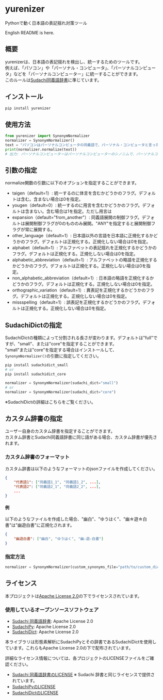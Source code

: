 # yurenizer
Pythonで動く日本語の表記揺れ対策ツール

English README is here.

## 概要
yurenizerは、日本語の表記揺れを検出し、統一するためのツールです。  
例えば、「パソコン」や「パーソナル・コンピュータ」、「パーソナルコンピュータ」などを「パーソナルコンピューター」に統一することができます。  
このルールは[Sudachi同義語辞書](https://github.com/WorksApplications/SudachiDict/blob/develop/docs/synonyms.md#%E5%90%8C%E7%BE%A9%E8%AA%9E%E8%BE%9E%E6%9B%B8%E3%82%BD%E3%83%BC%E3%82%B9-%E3%83%95%E3%82%A9%E3%83%BC%E3%83%9E%E3%83%83%E3%83%88)に準じています。


## インストール
```bash
pip install yurenizer
```

## 使用方法
```python
from yurenizer import SynonymNormalizer
normalizer = SynonymNormalizer()
text = "パソコンはパーソナルコンピュータの同義語で、パーソナル・コンピュータと言ったりパーソナル・コンピューターと言ったりします。"
print(normalizer.normalize(text))
# 出力: パーソナルコンピューターはパーソナルコンピューターのシノニムで、パーソナルコンピューターと言ったりパーソナルコンピューターと言ったりします。
```

## 引数の指定
normalize関数の引数に以下のオプションを指定することができます。
- taigen（default=1）: 統一するのに体言を含むかどうかのフラグ。デフォルトは含む。含まない場合は0を指定。
- yougen（default=0）: 統一するのに用言を含むかどうかのフラグ。デフォルトは含まない。含む場合は1を指定。ただし用言は
- expansion（default="from_another"）: 同義語展開の制御フラグ。デフォルトは展開制御フラグが0のもののみ展開。"ANY"を指定すると展開制御フラグが常に展開する。
- other_language（default=1）: 日本語以外の言語を日本語に正規化するかどうかのフラグ。デフォルトは正規化する。正規化しない場合は0を指定。
- alphabet（default=1）: アルファベットの表記揺れを正規化するかどうかのフラグ。デフォルトは正規化する。正規化しない場合は0を指定。
- alphabetic_abbreviation（default=1）: アルファベットの略語を正規化するかどうかのフラグ。デフォルトは正規化する。正規化しない場合は0を指定。
- non_alphabetic_abbreviation（default=1）: 日本語の略語を正規化するかどうかのフラグ。デフォルトは正規化する。正規化しない場合は0を指定。
- orthographic_variation（default=1）: 異表記を正規化するかどうかのフラグ。デフォルトは正規化する。正規化しない場合は0を指定。
- missspelling（default=1）: 誤表記を正規化するかどうかのフラグ。デフォルトは正規化する。正規化しない場合は0を指定。

## SudachiDictの指定
SudachiDictの種類によって分割される長さが変わります。デフォルトは"full"ですが、"small"、または"core"を指定することができます。  
"small"または"core"を指定する場合はインストールして、`SynonymNormalizer()`の引数に指定してください。
```bash
pip install sudachidict_small
# or
pip install sudachidict_core
```

```python
normalizer = SynonymNormalizer(sudachi_dict="small")
# or
normalizer = SynonymNormalizer(sudachi_dict="core")
```
※SudachiDictの詳細はこちらをご覧ください。  

## カスタム辞書の指定
ユーザー自身のカスタム辞書を指定することができます。  
カスタム辞書とSudachi同義語辞書に同じ語がある場合、カスタム辞書が優先されます。  

### カスタム辞書のフォーマット
カスタム辞書は以下のようなフォーマットのjsonファイルを作成してください。  
```json
{
    "代表語1": ["同義語1_1", "同義語1_2", ...], 
    "代表語2": ["同義語2_1", "同義語2_2", ...],
    ...
}
```
#### 例
以下のようなファイルを作成した場合、"幽白"、"ゆうはく"、"幽☆遊☆白書"は"幽遊白書"に正規化されます。
```json
{
    "幽遊白書": ["幽白", "ゆうはく", "幽☆遊☆白書"]
}
```

### 指定方法
```python
normalizer = SynonymNormalizer(custom_synonyms_file="path/to/custom_dict.json")
```

## ライセンス
本プロジェクトは[Apache License 2.0](LICENSE)の下でライセンスされています。

### 使用しているオープンソースソフトウェア
- [Sudachi 同義語辞書](https://github.com/WorksApplications/SudachiDict/blob/develop/docs/synonyms.md#%E5%90%8C%E7%BE%A9%E8%AA%9E%E8%BE%9E%E6%9B%B8%E3%82%BD%E3%83%BC%E3%82%B9-%E3%83%95%E3%82%A9%E3%83%BC%E3%83%9E%E3%83%83%E3%83%88): Apache License 2.0
- [SudachiPy](https://github.com/WorksApplications/SudachiPy): Apache License 2.0
- [SudachiDict](https://github.com/WorksApplications/SudachiDict): Apache License 2.0

本ライブラリは形態素解析にSudachiPyとその辞書であるSudachiDictを使用しています。これらもApache License 2.0の下で配布されています。

詳細なライセンス情報については、各プロジェクトのLICENSEファイルをご確認ください。
- [Sudachi 同義語辞書のLICENSE](https://github.com/WorksApplications/SudachiDict/blob/develop/LICENSE-2.0.txt)
※ Sudachi 辞書と同じライセンスで提供されています。
- [SudachiPyのLICENSE](https://github.com/WorksApplications/SudachiPy/blob/develop/LICENSE)
- [SudachiDictのLICENSE](https://github.com/WorksApplications/SudachiDict/blob/develop/LICENSE-2.0.txt)


